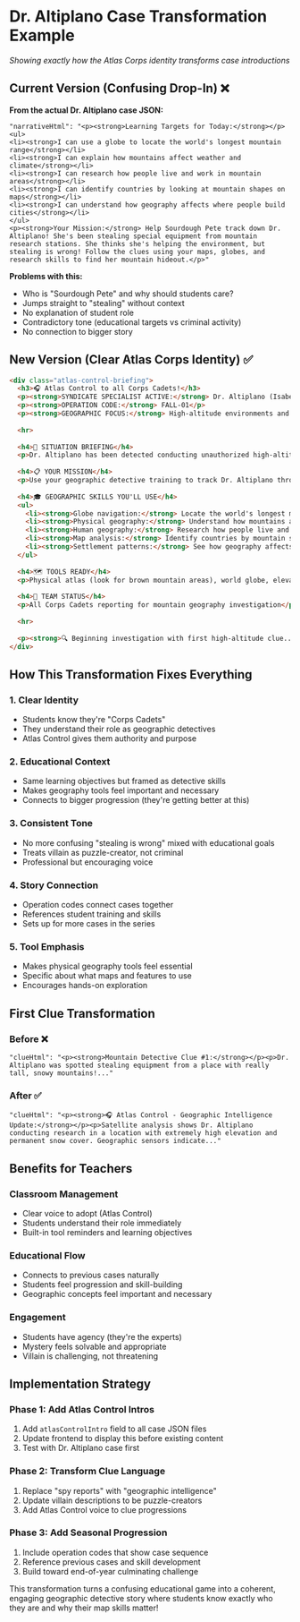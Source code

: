 # Dr. Altiplano Case Transformation Example
*Showing exactly how the Atlas Corps identity transforms case introductions*

## Current Version (Confusing Drop-In) ❌

**From the actual Dr. Altiplano case JSON:**
```
"narrativeHtml": "<p><strong>Learning Targets for Today:</strong></p>
<ul>
<li><strong>I can use a globe to locate the world's longest mountain range</strong></li>
<li><strong>I can explain how mountains affect weather and climate</strong></li>
<li><strong>I can research how people live and work in mountain areas</strong></li>
<li><strong>I can identify countries by looking at mountain shapes on maps</strong></li>
<li><strong>I can understand how geography affects where people build cities</strong></li>
</ul>
<p><strong>Your Mission:</strong> Help Sourdough Pete track down Dr. Altiplano! She's been stealing special equipment from mountain research stations. She thinks she's helping the environment, but stealing is wrong! Follow the clues using your maps, globes, and research skills to find her mountain hideout.</p>"
```

**Problems with this:**
- Who is "Sourdough Pete" and why should students care?
- Jumps straight to "stealing" without context
- No explanation of student role
- Contradictory tone (educational targets vs criminal activity)
- No connection to bigger story

## New Version (Clear Atlas Corps Identity) ✅

```html
<div class="atlas-control-briefing">
  <h3>🎧 Atlas Control to all Corps Cadets!</h3>
  <p><strong>SYNDICATE SPECIALIST ACTIVE:</strong> Dr. Altiplano (Isabella Santos) - Mountain & Highland Division</p>
  <p><strong>OPERATION CODE:</strong> FALL-01</p>
  <p><strong>GEOGRAPHIC FOCUS:</strong> High-altitude environments and mountain ranges</p>
  
  <hr>
  
  <h4>🎯 SITUATION BRIEFING</h4>
  <p>Dr. Altiplano has been detected conducting unauthorized high-altitude research in the world's longest mountain range. This geography expert is testing your knowledge of mountain systems, elevation zones, and how mountains affect climate and human settlement.</p>
  
  <h4>📋 YOUR MISSION</h4>
  <p>Use your geographic detective training to track Dr. Altiplano through mountain environments. Your skills with globes, physical maps, and elevation analysis are exactly what we need to solve her geographic puzzle.</p>
  
  <h4>🎓 GEOGRAPHIC SKILLS YOU'LL USE</h4>
  <ul>
    <li><strong>Globe navigation:</strong> Locate the world's longest mountain range</li>
    <li><strong>Physical geography:</strong> Understand how mountains affect weather and climate</li>
    <li><strong>Human geography:</strong> Research how people live and work in mountain areas</li>
    <li><strong>Map analysis:</strong> Identify countries by mountain shapes and features</li>
    <li><strong>Settlement patterns:</strong> See how geography affects where people build cities</li>
  </ul>
  
  <h4>🗺️ TOOLS READY</h4>
  <p>Physical atlas (look for brown mountain areas), world globe, elevation maps, climate references</p>
  
  <h4>👥 TEAM STATUS</h4>
  <p>All Corps Cadets reporting for mountain geography investigation</p>
  
  <hr>
  
  <p><strong>🔍 Beginning investigation with first high-altitude clue...</strong></p>
</div>
```

## How This Transformation Fixes Everything

### 1. **Clear Identity**
- Students know they're "Corps Cadets" 
- They understand their role as geographic detectives
- Atlas Control gives them authority and purpose

### 2. **Educational Context**
- Same learning objectives but framed as detective skills
- Makes geography tools feel important and necessary
- Connects to bigger progression (they're getting better at this)

### 3. **Consistent Tone**
- No more confusing "stealing is wrong" mixed with educational goals
- Treats villain as puzzle-creator, not criminal
- Professional but encouraging voice

### 4. **Story Connection**
- Operation codes connect cases together
- References student training and skills
- Sets up for more cases in the series

### 5. **Tool Emphasis**
- Makes physical geography tools feel essential
- Specific about what maps and features to use
- Encourages hands-on exploration

## First Clue Transformation

### Before ❌
```
"clueHtml": "<p><strong>Mountain Detective Clue #1:</strong></p><p>Dr. Altiplano was spotted stealing equipment from a place with really tall, snowy mountains!..."
```

### After ✅
```
"clueHtml": "<p><strong>🎧 Atlas Control - Geographic Intelligence Update:</strong></p><p>Satellite analysis shows Dr. Altiplano conducting research in a location with extremely high elevation and permanent snow cover. Geographic sensors indicate..."
```

## Benefits for Teachers

### Classroom Management
- Clear voice to adopt (Atlas Control)
- Students understand their role immediately
- Built-in tool reminders and learning objectives

### Educational Flow
- Connects to previous cases naturally
- Students feel progression and skill-building
- Geographic concepts feel important and necessary

### Engagement
- Students have agency (they're the experts)
- Mystery feels solvable and appropriate
- Villain is challenging, not threatening

## Implementation Strategy

### Phase 1: Add Atlas Control Intros
1. Add `atlasControlIntro` field to all case JSON files
2. Update frontend to display this before existing content
3. Test with Dr. Altiplano case first

### Phase 2: Transform Clue Language  
1. Replace "spy reports" with "geographic intelligence"
2. Update villain descriptions to be puzzle-creators
3. Add Atlas Control voice to clue progressions

### Phase 3: Add Seasonal Progression
1. Include operation codes that show case sequence
2. Reference previous cases and skill development
3. Build toward end-of-year culminating challenge

This transformation turns a confusing educational game into a coherent, engaging geographic detective story where students know exactly who they are and why their map skills matter!